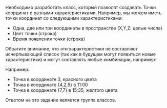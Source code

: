 Необходимо разработать класс, который позволят создавать Точки координат с разными характеристиками. Например, мы можем иметь точки координат со следующими характеристиками:

+ Одна, две или три координаты в пространстве (X,Y,Z: целые числа)
+ Цвет точки (строка)
+ Время появления точки (строка)

Обратите внимание, что эти характеристики не составляют исчерпывающий список (так как в будущем могут появиться новые характеристики) и могут составлять любые комбинации, например:

Например:

+ Точка в координате 3, красного цвета
+ Точка в координате {4,2,5} в 11:00
+ Точка в координате {7,7} в 15:35, желтого цвета

Ответом на это задание является группа классов.
